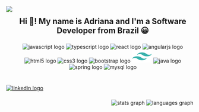 <img align="left" height="170" src="https://github.com/drishaolin.png"  />

###

<h2 align="center">Hi 👋! My name is Adriana and I'm a Software Developer from Brazil 😀</h2>

###

<div align="center">
  <img src="https://cdn.jsdelivr.net/gh/devicons/devicon/icons/javascript/javascript-original.svg" height="35" width="53" alt="javascript logo"  />
  <img src="https://cdn.jsdelivr.net/gh/devicons/devicon/icons/typescript/typescript-plain.svg" height="35" width="53" alt="typescript logo"  />
  <img src="https://cdn.jsdelivr.net/gh/devicons/devicon/icons/react/react-original.svg" height="35" width="53" alt="react logo"  />
  <img src="https://cdn.jsdelivr.net/gh/devicons/devicon/icons/angularjs/angularjs-original.svg" height="35" width="53" alt="angularjs logo"  />
  <img src="https://cdn.jsdelivr.net/gh/devicons/devicon/icons/html5/html5-original.svg" height="35" width="53" alt="html5 logo"  />
  <img src="https://cdn.jsdelivr.net/gh/devicons/devicon/icons/css3/css3-original.svg" height="35" width="53" alt="css3 logo"  />
  <img src="https://cdn.jsdelivr.net/gh/devicons/devicon/icons/bootstrap/bootstrap-original.svg" height="35" width="53" alt="bootstrap logo"  />
  <img src="https://github.com/devicons/devicon/blob/v2.15.1/icons/tailwindcss/tailwindcss-plain.svg" height="35" width="53" alt="tailwindcss logo"  />
  <img src="https://cdn.jsdelivr.net/gh/devicons/devicon/icons/java/java-original.svg" height="35" width="53" alt="java logo"  />
  <img src="https://cdn.jsdelivr.net/gh/devicons/devicon/icons/spring/spring-original.svg" height="35" width="53" alt="spring logo"  />
  <img src="https://cdn.jsdelivr.net/gh/devicons/devicon/icons/mysql/mysql-original.svg" height="35" width="53" alt="mysql logo"  />
</div>

###

<br clear="both">

<div align="left">
  <a href="https://linkedin.com/in/adriana-mucciolo" target="_blank">
    <img src="https://img.shields.io/static/v1?message=LinkedIn&logo=linkedin&label=&color=0077B5&logoColor=white&labelColor=&style=plastic" height="20" alt="linkedin logo"  />
  </a>
</div>

###

<div align="right">
  <img src="https://github-readme-stats.vercel.app/api?hide_title=false&hide_rank=false&show_icons=true&include_all_commits=true&count_private=true&disable_animations=false&theme=buefy&locale=en&hide_border=false&username=drishaolin" height="150" alt="stats graph"  />
  <img src="https://github-readme-stats.vercel.app/api/top-langs?locale=en&hide_title=false&layout=compact&card_width=320&langs_count=5&theme=buefy&hide_border=false&username=drishaolin" height="150" alt="languages graph"  />
</div>

###
